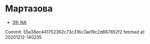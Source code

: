 # Мартазова
- [39: NA](39.md)

Commit: 55a38ec441752362c73c316c7ae19c2d667852f2
 fetched at: 20201212-140235
